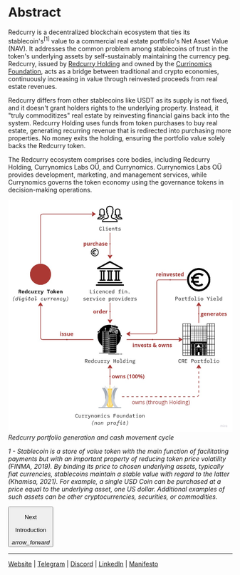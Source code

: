 # Abstract
Redcurry is a decentralized blockchain ecosystem that ties its stablecoin's<sup>[1]</sup> value to a commercial real estate portfolio's Net Asset Value (NAV). It addresses the common problem among stablecoins of trust in the token's underlying assets by self-sustainably maintaining the currency peg. Redcurry, issued by [Redcurry Holding](/asset/legal/overview?id=redcurry-holding) and owned by the [Currinomics Foundation](/asset/legal/overview?id=currynomics-foundation), acts as a bridge between traditional and crypto economies, continuously increasing in value through reinvested proceeds from real estate revenues.

Redcurry differs from other stablecoins like USDT as its supply is not fixed, and it doesn't grant holders rights to the underlying property. Instead, it "truly commoditizes" real estate by reinvesting financial gains back into the system. Redcurry Holding uses funds from token purchases to buy real estate, generating recurring revenue that is redirected into purchasing more properties. No money exits the holding, ensuring the portfolio value solely backs the Redcurry token.

The Redcurry ecosystem comprises core bodies, including Redcurry Holding, Currynomics Labs OÜ, and Currynomics. Currynomics Labs OÜ provides development, marketing, and management services, while Currynomics governs the token economy using the governance tokens in decision-making operations.

![image](../media/img/red_abstract.jpg)
*Redcurry portfolio generation and cash movement cycle*


*1 - Stablecoin is a store of value token with the main function of facilitating payments but with an important property of reducing token price volatility (FINMA, 2019). By binding its price to chosen underlying assets, typically fiat currencies, stablecoins maintain a stable value with regard to the latter (Khamisa, 2021). For example, a single USD Coin can be purchased at a price equal to the underlying asset, one US dollar. Additional examples of such assets can be other cryptocurrencies, securities, or commodities.*

<a href="/#/whitepaper/intro">
    <button class="nextButton" >
        <div class="copy">
            <p class="title">Next</p>
            <p class="value">Introduction</p>
        </div>
        <div class="icon"><i class="material-icons">arrow_forward</i></div>
    </button>
</a>

<hr>
<a href="https://redcurry.co" target="_blank">Website</a> | <a href="https://t.me/RedcurryOfficial" target="_blank">Telegram</a> | <a href="https://discord.gg/z8kgCvxtea" target="_blank">Discord</a> | <a href="https://www.linkedin.com/company/86164816" target="_blank">LinkedIn</a> | <a href="https://redcurry.co/manifesto" target="_blank">Manifesto</a> 



<!-- [Next: Principles](whitepaper/manifesto.md) -->
